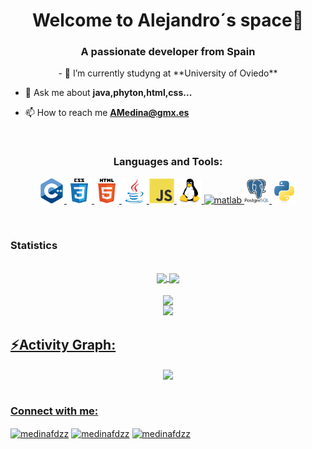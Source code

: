 <h1 align="center">Welcome to Alejandro´s space👋</h1>
<h3 align="center">A passionate developer from Spain</h3>
<p align="center">
- 🌱 I’m currently studyng at **University of Oviedo**

- 💬 Ask me about **java,phyton,html,css...**

- 📫 How to reach me **AMedina@gmx.es**
</p>
<br>

<h3 align="center">Languages and Tools:</h3>
<p align="center"> <a href="https://www.w3schools.com/cpp/" target="_blank" rel="noreferrer"> <img src="https://raw.githubusercontent.com/devicons/devicon/master/icons/cplusplus/cplusplus-original.svg" alt="cplusplus" width="40" height="40"/> </a> <a href="https://www.w3schools.com/css/" target="_blank" rel="noreferrer"> <img src="https://raw.githubusercontent.com/devicons/devicon/master/icons/css3/css3-original-wordmark.svg" alt="css3" width="40" height="40"/> </a> <a href="https://www.w3.org/html/" target="_blank" rel="noreferrer"> <img src="https://raw.githubusercontent.com/devicons/devicon/master/icons/html5/html5-original-wordmark.svg" alt="html5" width="40" height="40"/> </a> <a href="https://www.java.com" target="_blank" rel="noreferrer"> <img src="https://raw.githubusercontent.com/devicons/devicon/master/icons/java/java-original.svg" alt="java" width="40" height="40"/> </a> <a href="https://developer.mozilla.org/en-US/docs/Web/JavaScript" target="_blank" rel="noreferrer"> <img src="https://raw.githubusercontent.com/devicons/devicon/master/icons/javascript/javascript-original.svg" alt="javascript" width="40" height="40"/> </a> <a href="https://www.linux.org/" target="_blank" rel="noreferrer"> <img src="https://raw.githubusercontent.com/devicons/devicon/master/icons/linux/linux-original.svg" alt="linux" width="40" height="40"/> </a> <a href="https://www.mathworks.com/" target="_blank" rel="noreferrer"> <img src="https://upload.wikimedia.org/wikipedia/commons/2/21/Matlab_Logo.png" alt="matlab" width="40" height="40"/> </a> <a href="https://www.postgresql.org" target="_blank" rel="noreferrer"> <img src="https://raw.githubusercontent.com/devicons/devicon/master/icons/postgresql/postgresql-original-wordmark.svg" alt="postgresql" width="40" height="40"/> </a> <a href="https://www.python.org" target="_blank" rel="noreferrer"> <img src="https://raw.githubusercontent.com/devicons/devicon/master/icons/python/python-original.svg" alt="python" width="40" height="40"/> </a> </p><br>

<h3 align="left">Statistics</h3>
<br>
<div align="center">
<a href="https://github.com/medinafdzz">
<img align="center" src="http://github-profile-summary-cards.vercel.app/api/cards/stats?username=medinafdzz&theme=nightowl" height="180em" />
<img align="center" src="https://github-readme-stats.vercel.app/api/top-langs/?username=medinafdzz&theme=nightowl&hide_border=true" height="180em" />

</div>

<br>

<div align="center">
<img align="center" src="http://github-profile-summary-cards.vercel.app/api/cards/profile-details?username=medinafdzz&theme=nightowl" height="180em" />
<br>
<img src="https://user-images.githubusercontent.com/73097560/115834477-dbab4500-a447-11eb-908a-139a6edaec5c.gif"><h2 align="left">⚡Activity Graph:</h2>
<img align="center" src="https://github-readme-activity-graph.vercel.app/graph?username=medinafdzz&theme=nightowl"/>
</div>

<br>
<h3 align="left">Connect with me:</h3>
<p align="left">
<a href="https://twitter.com/medinafdzz" target="blank"><img align="center" src="https://raw.githubusercontent.com/rahuldkjain/github-profile-readme-generator/master/src/images/icons/Social/twitter.svg" alt="medinafdzz" height="30" width="40" /></a>
<a href="https://linkedin.com/in/medinafdzz" target="blank"><img align="center" src="https://raw.githubusercontent.com/rahuldkjain/github-profile-readme-generator/master/src/images/icons/Social/linked-in-alt.svg" alt="medinafdzz" height="30" width="40" /></a>
<a href="https://instagram.com/medinafdzz" target="blank"><img align="center" src="https://raw.githubusercontent.com/rahuldkjain/github-profile-readme-generator/master/src/images/icons/Social/instagram.svg" alt="medinafdzz" height="30" width="40" /></a>
</p>


